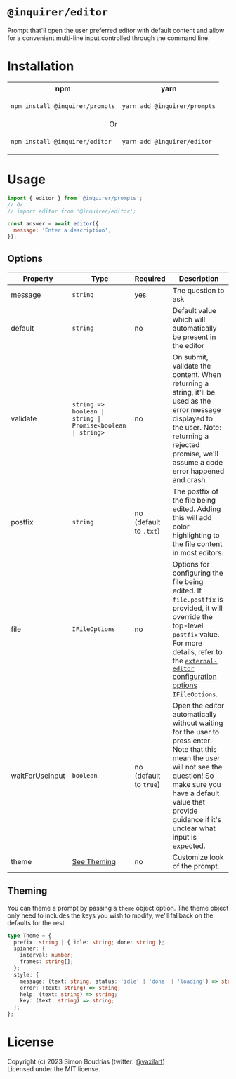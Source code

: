 # `@inquirer/editor`

Prompt that'll open the user preferred editor with default content and allow for a convenient multi-line input controlled through the command line.

# Installation

<table>
<tr>
  <th>npm</th>
  <th>yarn</th>
</tr>
<tr>
<td>

```sh
npm install @inquirer/prompts
```

</td>
<td>

```sh
yarn add @inquirer/prompts
```

</td>
</tr>
<tr>
<td colSpan="2" align="center">Or</td>
</tr>
<tr>
<td>

```sh
npm install @inquirer/editor
```

</td>
<td>

```sh
yarn add @inquirer/editor
```

</td>
</tr>
</table>

# Usage

```js
import { editor } from '@inquirer/prompts';
// Or
// import editor from '@inquirer/editor';

const answer = await editor({
  message: 'Enter a description',
});
```

## Options

| Property        | Type                                                        | Required               | Description                                                                                                                                                                                                                                                                          |
| --------------- | ----------------------------------------------------------- | ---------------------- | ------------------------------------------------------------------------------------------------------------------------------------------------------------------------------------------------------------------------------------------------------------------------------------ |
| message         | `string`                                                    | yes                    | The question to ask                                                                                                                                                                                                                                                                  |
| default         | `string`                                                    | no                     | Default value which will automatically be present in the editor                                                                                                                                                                                                                      |
| validate        | `string => boolean \| string \| Promise<boolean \| string>` | no                     | On submit, validate the content. When returning a string, it'll be used as the error message displayed to the user. Note: returning a rejected promise, we'll assume a code error happened and crash.                                                                                |
| postfix         | `string`                                                    | no (default to `.txt`) | The postfix of the file being edited. Adding this will add color highlighting to the file content in most editors.                                                                                                                                                                   |
| file            | `IFileOptions`                                              | no                     | Options for configuring the file being edited. If `file.postfix` is provided, it will override the top-level `postfix` value. For more details, refer to the [`external-editor` configuration options](https://github.com/mrkmg/node-external-editor#config-options) `IFileOptions`. |
| waitForUseInput | `boolean`                                                   | no (default to `true`) | Open the editor automatically without waiting for the user to press enter. Note that this mean the user will not see the question! So make sure you have a default value that provide guidance if it's unclear what input is expected.                                               |
| theme           | [See Theming](#Theming)                                     | no                     | Customize look of the prompt.                                                                                                                                                                                                                                                        |

## Theming

You can theme a prompt by passing a `theme` object option. The theme object only need to includes the keys you wish to modify, we'll fallback on the defaults for the rest.

```ts
type Theme = {
  prefix: string | { idle: string; done: string };
  spinner: {
    interval: number;
    frames: string[];
  };
  style: {
    message: (text: string, status: 'idle' | 'done' | 'loading') => string;
    error: (text: string) => string;
    help: (text: string) => string;
    key: (text: string) => string;
  };
};
```

# License

Copyright (c) 2023 Simon Boudrias (twitter: [@vaxilart](https://twitter.com/Vaxilart))<br/>
Licensed under the MIT license.
